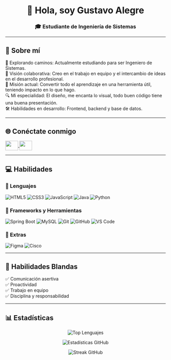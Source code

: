 <h1 align="center">👋 Hola, soy Gustavo Alegre</h1>
<h3 align="center">🎓 Estudiante de Ingeniería de Sistemas</h3>

---

## 🙋 Sobre mí

🚀 Explorando caminos: Actualmente estudiando para ser Ingeniero de Sistemas.  
🤝 Visión colaborativa: Creo en el trabajo en equipo y el intercambio de ideas en el desarrollo profesional.  
📘 Misión actual: Convertir todo el aprendizaje en una herramienta útil, teniendo impacto en lo que hago.  
🔍 Mi especialidad: El diseño, me encanta lo visual, todo buen código tiene una buena presentación.  
🛠️ Habilidades en desarrollo: Frontend, backend y base de datos.  

---

## 🌐 Conéctate conmigo

<p align="left">
  <a href="https://www.linkedin.com/in/luis-gustavo-alegre-702b1b30a/" target="blank">
    <img align="center" src="https://raw.githubusercontent.com/rahuldkjain/github-profile-readme-generator/master/src/images/icons/Social/linked-in-alt.svg" height="30" width="40"/>
  </a>
  <a href="https://github.com/GustavoA2001" target="blank">
    <img align="center" src="https://raw.githubusercontent.com/rahuldkjain/github-profile-readme-generator/master/src/images/icons/Social/github.svg" height="30" width="40"/>
  </a>
</p>

---

## 💻 Habilidades

### 🔹 Lenguajes
![HTML5](https://img.shields.io/badge/HTML5-%23E34F26.svg?style=for-the-badge&logo=html5&logoColor=white)
![CSS3](https://img.shields.io/badge/CSS3-%231572B6.svg?style=for-the-badge&logo=css3&logoColor=white)
![JavaScript](https://img.shields.io/badge/JavaScript-%23F7DF1E.svg?style=for-the-badge&logo=javascript&logoColor=black)
![Java](https://img.shields.io/badge/Java-%23ED8B00.svg?style=for-the-badge&logo=openjdk&logoColor=white)
![Python](https://img.shields.io/badge/Python-%2314354C.svg?style=for-the-badge&logo=python&logoColor=white)

### 🔹 Frameworks y Herramientas
![Spring Boot](https://img.shields.io/badge/Spring_Boot-%236DB33F.svg?style=for-the-badge&logo=spring&logoColor=white)
![MySQL](https://img.shields.io/badge/MySQL-%2300f.svg?style=for-the-badge&logo=mysql&logoColor=white)
![Git](https://img.shields.io/badge/Git-%23F05033.svg?style=for-the-badge&logo=git&logoColor=white)
![GitHub](https://img.shields.io/badge/GitHub-%23121011.svg?style=for-the-badge&logo=github&logoColor=white)
![VS Code](https://img.shields.io/badge/VS%20Code-0078d7.svg?style=for-the-badge&logo=visual-studio-code&logoColor=white)


### 🔹 Extras
![Figma](https://img.shields.io/badge/Figma-%23F24E1E.svg?style=for-the-badge&logo=figma&logoColor=white)
![Cisco](https://img.shields.io/badge/Cisco-%231BA0D7.svg?style=for-the-badge&logo=cisco&logoColor=white)

---

## 🧩 Habilidades Blandas
✅ Comunicación asertiva  
✅ Proactividad  
✅ Trabajo en equipo  
✅ Disciplina y responsabilidad  

---

## 📊 Estadísticas

<p align="center">
  <img src="https://github-readme-stats.vercel.app/api/top-langs?username=GustavoA2001&show_icons=true&locale=es&bg_color=0d1117&text_color=ffffff&layout=compact" alt="Top Lenguajes"/>
</p>

<p align="center">
  <img src="https://github-readme-stats.vercel.app/api?username=GustavoA2001&show_icons=true&locale=es&bg_color=0d1117&text_color=ffffff" alt="Estadísticas GitHub"/>
</p>

<p align="center">
  <img src="https://github-readme-streak-stats.herokuapp.com/?user=GustavoA2001&theme=dark&background=0d1117&date_format=M%20j%5B%2C%20Y%5D" alt="Streak GitHub"/>
</p>


